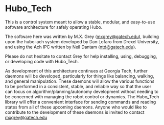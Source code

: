 Hubo_Tech
=========

This is a control system meant to allow a stable, modular, and easy-to-use software architecture for safely operating Hubo.

The software here was written by M.X. Grey (mxgrey@gatech.edu), building upon the hubo-ach system developed by Dan Lofaro from Drexel University, and using the Ach IPC written by Neil Dantam (ntd@gatech.edu).

Please do not hesitate to contact Grey for help installing, using, debugging, or developing code with Hubo_Tech.

As development of this architecture continues at Georgia Tech, further daemons will be developed, particularly for things like balancing, walking, and general manipulation. These daemons will allow the various functions to be performed in a consistent, stable, and reliable way so that the user can focus on algorithm/planning/autonomy development without needing to be concerned with managing the robot control or dynamics. The Hubo_Tech library will offer a convenient interface for sending commands and reading states from all of these upcoming daemons. Anyone who would like to contribute to the development of these daemons is invited to contact mxgrey@gatech.edu
